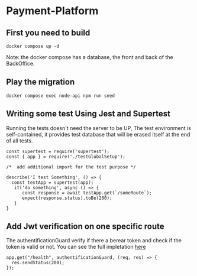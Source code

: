 # Payment-Platform

## First you need to build
`docker compose up -d`

Note: the docker compose has a database, the front and back of the BackOffice.

## Play the migration

`docker compose exec node-api npm run seed`

## Writing some test Using Jest and Supertest 

Running the tests doesn't need the server to be UP, The test environment is self-contained, it provides test database that will be erased itself at the end of all tests.

```
const supertest = require('supertest');
const { app } = require('./testGlobalSetup');

/*  add additional import for the test purpose */

describe('I test Something', () => {
  const testApp = supertest(app);
   it('do something', async () => {
      const response = await testApp.get(`/someRoute`);
      expect(response.status).toBe(200);
   }
}

```

## Add Jwt verification on one specific route

The authentificationGuard verify if there a berear token and check if the token is valid or not. You can see the full impletation [here](https://github.com/JustGritt/Payment-Platform/payment/api/middlewares/authentificationGuard.js)

```
app.get("/health", authentificationGuard, (req, res) => {
  res.sendStatus(200);
});
```
